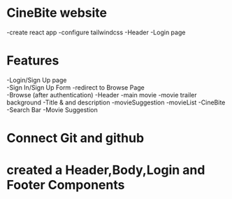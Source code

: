 
# CineBite website
  -create react app
  -configure tailwindcss
  -Header
  -Login page

# Features
   -Login/Sign Up page\
      -Sign In/Sign Up Form
      -redirect to Browse Page    
   -Browse (after authentication)
      -Header
      -main movie
        -movie trailer background
        -Title & and description
        -movieSuggestion
            -movieList
   -CineBite
      -Search Bar
      -Movie Suggestion

# Connect Git and github

# created a Header,Body,Login and Footer Components